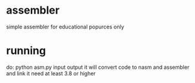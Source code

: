 # assembler
simple assembler for educational popurces only

# running
do:
python asm.py input output
it will convert code to nasm and assembler and link it
need at least 3.8 or higher
